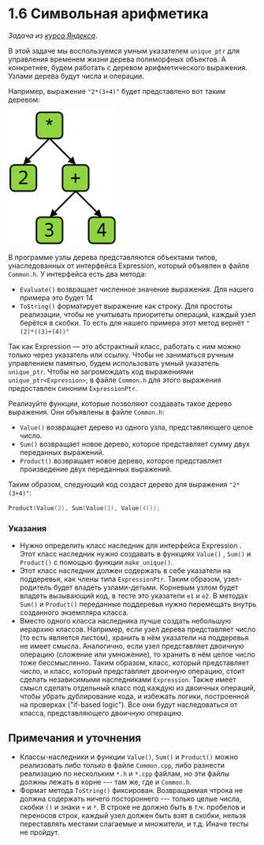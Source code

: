 
# 1.6 Символьная арифметика

*Задача из [курса Яндекса](https://www.coursera.org/learn/c-plus-plus-brown/programming/J9df7/dierievo-vyrazhienii)*.

В этой задаче мы воспользуемся умным указателем `unique_ptr` для управления временем жизни дерева полиморфных объектов.
А конкретнее, будем работать с деревом арифметического выражения. Узлами дерева будут числа и операции.

Например, выражение `"2*(3+4)"` будет представлено вот таким деревом:

![Дерево выражения](/tree.png)

В программе узлы дерева представляются объектами типов, унаследованных от интерфейса Expression,
который объявлен в файле `Common.h`. У интерфейса есть два метода:

+ `Evaluate()` возвращает численное значение выражения. Для нашего примера это будет 14
+ `ToString()` форматирует выражение как строку. Для простоты реализации, чтобы не учитывать приоритеты операций, каждый узел берётся в скобки. То есть для нашего примера этот метод вернёт `"(2)*((3)+(4))"`


Так как Expression — это абстрактный класс, работать с ним можно только через указатель или ссылку. Чтобы не заниматься ручным управлением памятью, будем использовать умный указатель `unique_ptr`. Чтобы не загромождать код выражениями `unique_ptr<Expression>`, в файле `Common.h` для этого выражения предоставлен синоним `ExpressionPtr`.

Реализуйте функции, которые позволяют создавать такое дерево выражения. Они объявлены в файле `Common.h`:

+ `Value()` возвращает дерево из одного узла, представляющего целое число.
+ `Sum()` возвращает новое дерево, которое представляет сумму двух переданных выражений.
+ `Product()` возвращает новое дерево, которое представляет произведение двух переданных выражений.


Таким образом, следующий код создаст дерево для выражения `"2*(3+4)"`:
```cpp
Product(Value(2), Sum(Value(3), Value(4)));
```

### Указания

+ Нужно определить класс наследник для интерфейса Expression . Этот класс наследник нужно создавать в функциях `Value()` , `Sum()` и `Product()` с помощью функции `make_unique()`.
+ Этот класс наследник должен содержать в себе указатели на поддеревья, как члены типа `ExpressionPtr`. Таким образом, узел-родитель будет владеть узлами-детьми. Корневым узлом будет владеть вызывающий код, в тесте это указатели `e1` и `e2`. В методах `Sum()` и `Product()` переданные поддеревья нужно перемещать внутрь созданного экземпляра класса.
+ Вместо одного класса наследника лучше создать небольшую иерархию классов. Например, если узел дерева представляет число (то есть является листом), хранить в нём указатели на поддеревья не имеет смысла. Аналогично, если узел представляет двоичную операцию (сложение или умножение), то хранить в нём целое число тоже бессмысленно. Таким образом, класс, который представляет число, и класс, который представляет двоичную операцию, стоит сделать независимыми наследниками `Expression`. Также имеет смысл сделать отдельный класс под каждую из двоичных операций, чтобы убрать дублирование кода, и избежать логики, построенной на проверках ("if-based logic"). Все они будут наследоваться от класса, представляющего двоичную операцию.

## Примечания и уточнения

+ Классы-наследники и функции `Value()`, `Sum()` и `Product()` можно реализовать либо только в файле `Common.cpp`, либо разнести реализацию по нескольким `*.h` и `*.cpp` файлам, но эти файлы должны лежать в корне --- там же, где и `Common.h`.
+ Формат метода `ToString()` фиксирован. Возвращаемая чтрока не должна содержать ничего постороннего --- только целые числа, скобки `()` и знаки `+` и `*`. В строке не должно быть в т.ч. пробелов и переносов строк, каждый узел должен быть взят в скобки, нельзя переставлять местами слагаемые и множители, и т.д. Иначе тесты не пройдут.

